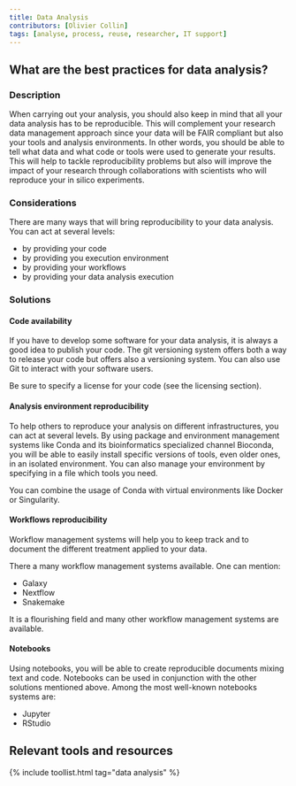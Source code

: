 ```yaml
---
title: Data Analysis
contributors: [Olivier Collin]
tags: [analyse, process, reuse, researcher, IT support]
---
```


## What are the best practices for data analysis?
 
### Description

When carrying out your analysis, you should also keep in mind that all your data analysis has to be reproducible. This will complement your research data management approach since your data will be FAIR compliant but also your tools and analysis environments. In other words, you should be able to tell what data and what code or tools were used to generate your results.
This will help to tackle reproducibility problems but also will improve the impact of your research through collaborations with scientists who will reproduce your in silico experiments. 

### Considerations

There are many ways that will bring reproducibility to your data analysis. You can act at several levels:
* by providing your code
* by providing you execution environment
* by providing your workflows 
* by providing your data analysis execution

### Solutions

#### Code availability  

If you have to develop some software for your data analysis, it is always a good idea to publish your code. The git versioning system offers both a way to release your code but offers also a versioning system. You can also use Git to interact with your software users. 

Be sure to specify a license for your code (see the licensing section). 


#### Analysis environment reproducibility

To help others to reproduce your analysis on different infrastructures, you can act at several levels. 
By using package and environment management systems like Conda and its bioinformatics specialized channel Bioconda, you will be able to easily install specific versions of tools, even older ones, in an isolated environment. You can also manage your environment by specifying in a file which tools you need. 

You can combine the usage of Conda with virtual environments like Docker or Singularity. 


#### Workflows reproducibility 

Workflow management systems will help you to keep track and to document the different treatment applied to your data. 

There a many workflow management systems available. One can mention:
* Galaxy 
* Nextflow
* Snakemake 

It is a flourishing field and many other workflow management systems are available. 

#### Notebooks 

Using notebooks, you will be able to create reproducible documents mixing text and code. Notebooks can be used in conjunction with the other solutions mentioned above.
Among the most well-known notebooks systems are: 

* Jupyter
* RStudio


<!-- ## External links
(Optional section)
* Bullet point list of external links to things that aren't included in any of the tools/resources/training sections above -->

## Relevant tools and resources

{% include toollist.html tag="data analysis" %}
